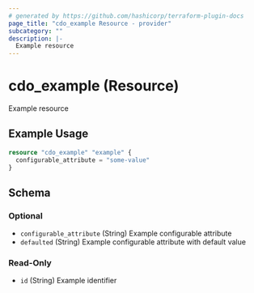 ```yaml
---
# generated by https://github.com/hashicorp/terraform-plugin-docs
page_title: "cdo_example Resource - provider"
subcategory: ""
description: |-
  Example resource
---
```


# cdo_example (Resource)

Example resource

## Example Usage

```terraform
resource "cdo_example" "example" {
  configurable_attribute = "some-value"
}
```

<!-- schema generated by tfplugindocs -->
## Schema

### Optional

- `configurable_attribute` (String) Example configurable attribute
- `defaulted` (String) Example configurable attribute with default value

### Read-Only

- `id` (String) Example identifier

